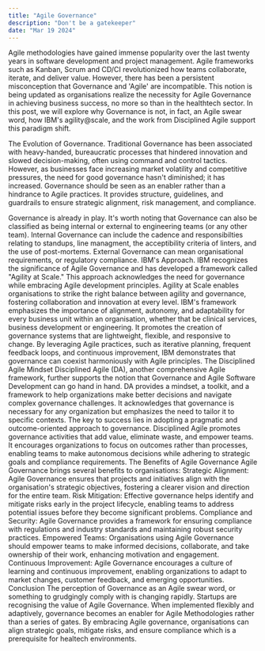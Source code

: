 ```yaml
---
title: "Agile Governance"
description: "Don't be a gatekeeper"
date: "Mar 19 2024"
---
```


Agile methodologies have gained immense popularity over the last twenty years in software development and project management. Agile frameworks such as Kanban, Scrum and CD/CI revolutionized how teams collaborate, iterate, and deliver value. However, there has been a persistent misconception that Governance and 'Agile' are incompatible. This notion is being updated as organisations realize the necessity for Agile Governance in achieving business success, no more so than in the healthtech sector. In this post, we will explore why Governance is not, in fact, an Agile swear word, how IBM's agility@scale, and the work from Disciplined Agile support this paradigm shift.

The Evolution of Governance.
Traditional Governance has been associated with heavy-handed, bureaucratic processes that hindered innovation and slowed decision-making, often using command and control tactics. However, as businesses face increasing market volatility and competitive pressures, the need for good governance hasn't diminished; it has increased. Governance should be seen as an enabler rather than a hindrance to Agile practices. It provides structure, guidelines, and guardrails to ensure strategic alignment, risk management, and compliance.

Governance is already in play.
It's worth noting that Governance can also be classified as being internal or external to engineering teams (or any other team). Internal Governance can include the cadence and responsibilties relating to standups, line managment, the acceptibility criteria of linters, and the use of post-mortems. External Governance can mean organisational requirements, or regulatory compliance.
IBM's Approach.
IBM recognizes the significance of Agile Governance and has developed a framework called "Agility at Scale." This approach acknowledges the need for governance while embracing Agile development principles. Agility at Scale enables organisations to strike the right balance between agility and governance, fostering collaboration and innovation at every level.
IBM's framework emphasizes the importance of alignment, autonomy, and adaptability for every business unit within an organisation, whether that be clinical services, business development or engineering. It promotes the creation of governance systems that are lightweight, flexible, and responsive to change. By leveraging Agile practices, such as iterative planning, frequent feedback loops, and continuous improvement, IBM demonstrates that governance can coexist harmoniously with Agile principles.
The Disciplined Agile Mindset
Disciplined Agile (DA), another comprehensive Agile framework, further supports the notion that Governance and Agile Software Development can go hand in hand. DA provides a mindset, a toolkit, and a framework to help organizations make better decisions and navigate complex governance challenges. It acknowledges that governance is necessary for any organization but emphasizes the need to tailor it to specific contexts.
The key to success lies in adopting a pragmatic and outcome-oriented approach to governance. Disciplined Agile promotes governance activities that add value, eliminate waste, and empower teams. It encourages organizations to focus on outcomes rather than processes, enabling teams to make autonomous decisions while adhering to strategic goals and compliance requirements.
The Benefits of Agile Governance
Agile Governance brings several benefits to organisations:
Strategic Alignment: Agile Governance ensures that projects and initiatives align with the organisation's strategic objectives, fostering a clearer vision and direction for the entire team.
Risk Mitigation: Effective governance helps identify and mitigate risks early in the project lifecycle, enabling teams to address potential issues before they become significant problems.
Compliance and Security: Agile Governance provides a framework for ensuring compliance with regulations and industry standards and maintaining robust security practices.
Empowered Teams: Organisations using Agile Governance should empower teams to make informed decisions, collaborate, and take ownership of their work, enhancing motivation and engagement.
Continuous Improvement: Agile Governance encourages a culture of learning and continuous improvement, enabling organizations to adapt to market changes, customer feedback, and emerging opportunities.
Conclusion
The perception of Governance as an Agile swear word, or something to grudgingly comply with is changing rapidly. Startups are recognising the value of Agile Governance. When implemented flexibly and adaptively, governance becomes an enabler for Agile Methodologies rather than a series of gates. By embracing Agile governance, organisations can align strategic goals, mitigate risks, and ensure compliance which is a prerequisite for healtech environments.
